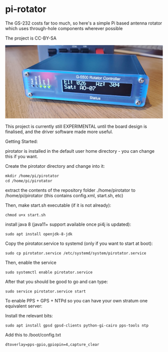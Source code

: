 # pi-rotator
The GS-232 costs far too much, so here's a simple Pi based antenna rotator which uses through-hole components wherever possible

The project is CC-BY-SA 

![Picture of rotator](./doc/images/rotator.png)

This project is currently still EXPERIMENTAL until the board design is finalised, and the driver software made more useful.


Getting Started:


pirotator is installed in the default user home directory - you can change this if you want.

Create the pirotator directory and change into it:

````
mkdir /home/pi/pirotator
cd /home/pi/pirotator
````


extract the contents of the repository folder ./home/pirotator to /home/pi/pirotator (this contains config.xml, start.sh, etc)

Then, make start.sh executable (if it is not already):

````
chmod u+x start.sh
````

install java 8 (java11+ support available once pi4j is updated):
 
````
sudo apt install openjdk-8-jdk
````


Copy the pirotator.service to systemd (only if you want to start at boot):

````
sudo cp pirotator.service /etc/systemd/system/pirotator.service
````

Then, enable the service

````
sudo systemctl enable pirotator.service
````

After that you should be good to go and can type:

````
sudo service pirotator.service start
````



To enable PPS + GPS + NTPd so you can have your own stratum one equivalent server:

Install the relevant bits:

````
sudo apt install gpsd gpsd-clients python-gi-cairo pps-tools ntp
````



Add this to /boot/config.txt

````
dtoverlay=pps-gpio,gpiopin=4,capture_clear
````